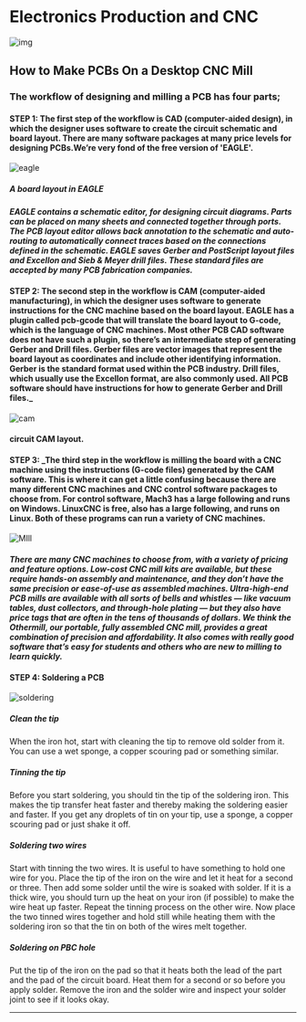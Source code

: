 # Electronics Production and CNC

![img](http://www.lirtex.com/images/electronics/FakeCarAlarm/FakeCarAlarm-Circuit.jpg)


## How to Make PCBs On a Desktop CNC Mill

### The workflow of designing and milling a PCB has four parts;

#### STEP 1: The first step of the workflow is CAD (computer-aided design), in which the designer uses software to create the circuit schematic and board layout. There are many software packages at many price levels for designing PCBs.We’re very fond of the free version of 'EAGLE'.


![eagle](https://cdn.instructables.com/F43/FZT7/H3QF1C1G/F43FZT7H3QF1C1G.MEDIUM.jpg)

##### A board layout in EAGLE


#### _EAGLE contains a schematic editor, for designing circuit diagrams. Parts can be placed on many sheets and connected together through ports. The PCB layout editor allows back annotation to the schematic and auto-routing to automatically connect traces based on the connections defined in the schematic. EAGLE saves Gerber and PostScript layout files and Excellon and Sieb & Meyer drill files. These standard files are accepted by many PCB fabrication companies._



#### STEP 2: The second step in the workflow is CAM (computer-aided manufacturing), in which the designer uses software to generate instructions for the CNC machine based on the board layout. EAGLE has a plugin called pcb-gcode that will translate the board layout to G-code, which is the language of CNC machines. Most other PCB CAD software does not have such a plugin, so there’s an intermediate step of generating Gerber and Drill files. Gerber files are vector images that represent the board layout as coordinates and include other identifying information. Gerber is the standard format used within the PCB industry. Drill files, which usually use the Excellon format, are also commonly used. All PCB software should have instructions for how to generate Gerber and Drill files._

![cam](http://2.bp.blogspot.com/-l7wL8AJNAPQ/UAadqlncXuI/AAAAAAAAAD0/AAERaQJRkvI/s640/Herbie.png)

#### circuit CAM layout.


#### STEP 3: _The third step in the workflow is milling the board with a CNC machine using the instructions (G-code files) generated by the CAM software. This is where it can get a little confusing because there are many different CNC machines and CNC control software packages to choose from. For control software, Mach3 has a large following and runs on Windows. LinuxCNC is free, also has a large following, and runs on Linux. Both of these programs can run a variety of CNC machines.

![MIll](http://fabacademy.org/archives/2014/students/tsuda.kazutoshi/4_2.jpg)

####  _There are many CNC machines to choose from, with a variety of pricing and feature options. Low-cost CNC mill kits are available, but these require hands-on assembly and maintenance, and they don’t have the same precision or ease-of-use as assembled machines. Ultra-high-end PCB mills are available with all sorts of bells and whistles — like vacuum tables, dust collectors, and through-hole plating — but they also have price tags that are often in the tens of thousands of dollars. We think the Othermill, our portable, fully assembled CNC mill, provides a great combination of precision and affordability. It also comes with really good software that’s easy for students and others who are new to milling to learn quickly._


#### STEP 4: Soldering a PCB

![soldering](http://eduardochamorro.github.io/fablabseoulacademy/images/pcb/pic58.jpg)

##### Clean the tip

When the iron hot, start with cleaning the tip to remove old solder from it. You can use a wet sponge, a copper scouring pad or something similar.

##### Tinning the tip

Before you start soldering, you should tin the tip of the soldering iron. This makes the tip transfer heat faster and thereby making the soldering easier and faster. If you get any droplets of tin on your tip, use a sponge, a copper scouring pad or just shake it off.

##### Soldering two wires

Start with tinning the two wires. It is useful to have something to hold one wire for you. Place the tip of the iron on the wire and let it heat for a second or three. Then add some solder until the wire is soaked with solder. If it is a thick wire, you should turn up the heat on your iron (if possible) to make the wire heat up faster. Repeat the tinning process on the other wire. Now place the two tinned wires together and hold still while heating them with the soldering iron so that the tin on both of the wires melt together.

##### Soldering on PBC hole

Put the tip of the iron on the pad so that it heats both the lead of the part and the pad of the circuit board. Heat them for a second or so before you apply solder. Remove the iron and the solder wire and inspect your solder joint to see if it looks okay.

-----
